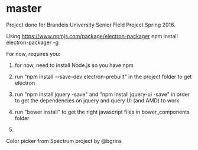 # master
Project done for Brandeis University Senior Field Project Spring 2016. 

Using https://www.npmjs.com/package/electron-packager
npm install electron-packager -g

For now, requires you:
1. for now, need to install Node.js so you have npm
2. run "npm install --save-dev electron-prebuilt" in the project folder to get electron 
3. run "npm install jquery -save" and "npm install jquery-ui -save" in order to get the dependencies on jquery and query UI (and AMD) to work
4. run "bower install" to get the right javascript files in bower_components folder

5. 

Color picker from Spectrum project by @bgrins